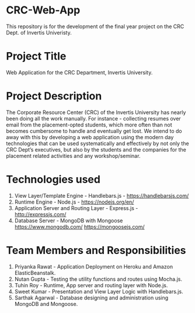 # CRC-Web-App
This repository is for the development of the final year project on the CRC Dept. of Invertis Univeristy.

# Project Title
Web Application for the CRC Department, Invertis University.

# Project Description 
The Corporate Resource Center (CRC) of the Invertis University has nearly been doing  all the work manually. For instance  - collecting resumes over email from the placement-opted students,  which more often than not becomes cumbersome to handle and eventually get lost. We intend to do away with this by developing a web application using the modern day technologies that can be used systematically and effectively by not only the CRC Dept’s executives, but also by the students and the companies for the placement related activities and any workshop/seminar.

# Technologies used
 1) View Layer/Template Engine - Handlebars.js - https://handlebarsjs.com/
 2) Runtime Engine - Node.js - https://nodejs.org/en/
 3) Application Server and Routing Layer - Express.js - http://expressjs.com/
 4) Database Server - MongoDB with Mongoose https://www.mongodb.com/  https://mongoosejs.com/
 
# Team Members and Responsibilities
 1) Priyanka Rawat -        Application Deployment on Heroku and Amazon ElasticBeanstalk.
 2) Nutan Gupta -           Testing the utility functions and routes using Mocha.js.
 3) Tuhin Roy -             Runtime, App server and routing layer with Node.js.
 4) Sweet Kumar -           Presentation and View Layer Logic with Handlebars.js.
 5) Sarthak Agarwal -       Database designing and administration using MongoDB and Mongoose.
 
 
 
 
 



